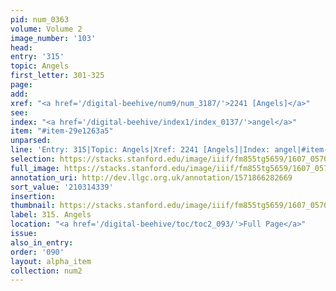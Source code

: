 ```yaml
---
pid: num_0363
volume: Volume 2
image_number: '103'
head:
entry: '315'
topic: Angels
first_letter: 301-325
page:
add:
xref: "<a href='/digital-beehive/num9/num_3187/'>2241 [Angels]</a>"
see:
index: "<a href='/digital-beehive/index1/index_0137/'>angel</a>"
item: "#item-29e1263a5"
unparsed:
line: 'Entry: 315|Topic: Angels|Xref: 2241 [Angels]|Index: angel|#item-29e1263a5'
selection: https://stacks.stanford.edu/image/iiif/fm855tg5659/1607_0570/319,4339,3023,661/full/0/default.jpg
full_image: https://stacks.stanford.edu/image/iiif/fm855tg5659/1607_0570/full/full/0/default.jpg
annotation_uri: http://dev.llgc.org.uk/annotation/1571866282669
sort_value: '210314339'
insertion:
thumbnail: https://stacks.stanford.edu/image/iiif/fm855tg5659/1607_0570/319,4339,600,180/250,/0/default.jpg
label: 315. Angels
location: "<a href='/digital-beehive/toc/toc2_093/'>Full Page</a>"
issue:
also_in_entry:
order: '090'
layout: alpha_item
collection: num2
---
```

